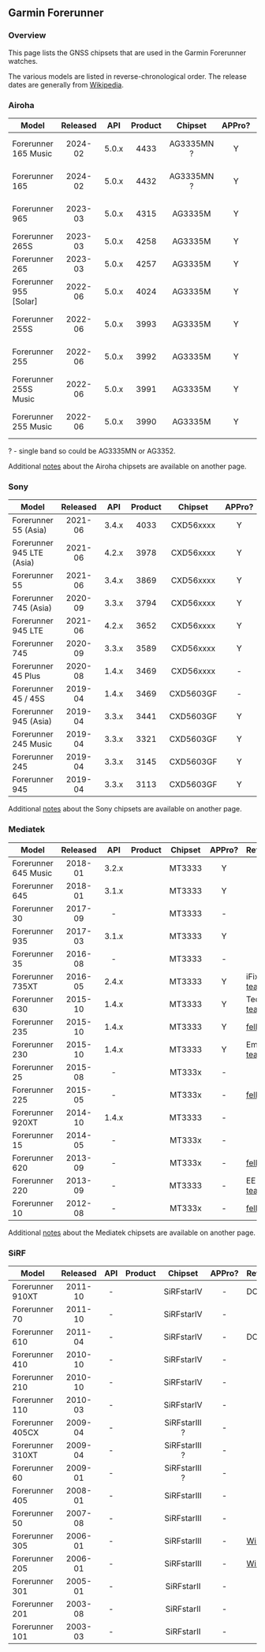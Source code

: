 ## Garmin Forerunner

### Overview

This page lists the GNSS chipsets that are used in the Garmin Forerunner watches.

The various models are listed in reverse-chronological order. The release dates are generally from [Wikipedia](https://en.wikipedia.org/wiki/Garmin_Forerunner#Release_history).



### Airoha

| Model                       | Released   | API | Product | Chipset | APPro? | References |
| --------------------------- | :--------: | :--------: | :--------: | :--------: | :--------: | --------------------------- |
| Forerunner 165 Music      | 2024-02 | 5.0.x | 4433 | AG3335MN ? | Y | Garmin [manual](https://www8.garmin.com/manuals/webhelp/GUID-607F08F6-33FC-40BF-9727-84E54043D82D/EN-US/GUID-E01D9421-9E1B-4D85-81A0-46C6DCFAA9E4.html) + [the5krunner](https://the5krunner.com/2024/03/02/garmin-forerunner-165-review-specifications/) |
| Forerunner 165 | 2024-02 | 5.0.x | 4432 | AG3335MN ? | Y | Garmin [manual](https://www8.garmin.com/manuals/webhelp/GUID-607F08F6-33FC-40BF-9727-84E54043D82D/EN-US/GUID-E01D9421-9E1B-4D85-81A0-46C6DCFAA9E4.html) + [the5krunner](https://the5krunner.com/2024/03/02/garmin-forerunner-165-review-specifications/) |
| Forerunner 965              | 2023-03 | 5.0.x | 4315 | AG3335M | Y | Garmin [manual](https://www8.garmin.com/manuals/webhelp/GUID-0221611A-992D-495E-8DED-1DD448F7A066/EN-US/GUID-E01D9421-9E1B-4D85-81A0-46C6DCFAA9E4.html) + [TechInsights](https://www.techinsights.com/blog/deep-dive-teardown-garmin-forerunner-965-a04578-smartwatch) |
| Forerunner 265S       | 2023-03 | 5.0.x | 4258 | AG3335M | Y | Garmin [manual](https://www8.garmin.com/manuals/webhelp/GUID-F41EAFB3-6CC9-42DE-9C6C-9E358DBB0671/EN-US/GUID-E01D9421-9E1B-4D85-81A0-46C6DCFAA9E4.html) |
| Forerunner 265 | 2023-03 | 5.0.x | 4257 | AG3335M | Y | Garmin [manual](https://www8.garmin.com/manuals/webhelp/GUID-F41EAFB3-6CC9-42DE-9C6C-9E358DBB0671/EN-US/GUID-E01D9421-9E1B-4D85-81A0-46C6DCFAA9E4.html) |
| Forerunner 955 [Solar] | 2022-06 | 5.0.x | 4024 | AG3335M | Y | Garmin [manual](https://www8.garmin.com/manuals/webhelp/GUID-9D99A9D4-467A-4F1A-A0EA-023184FEA3DD/EN-US/GUID-E01D9421-9E1B-4D85-81A0-46C6DCFAA9E4.html) + [reddit](https://www.reddit.com/r/GarminWatches/comments/126v3m7/comment/jebutnb/) |
| Forerunner 255S | 2022-06 | 5.0.x | 3993 | AG3335M | Y | Garmin [manual](https://www8.garmin.com/manuals/webhelp/GUID-676967A0-1B23-4384-9BC9-76F3D643F1C8/EN-US/GUID-E01D9421-9E1B-4D85-81A0-46C6DCFAA9E4.html) + DCR [review](https://www.dcrainmaker.com/2022/06/garmin-forerunner-255-review-multisport.html) |
| Forerunner 255 | 2022-06 | 5.0.x | 3992 | AG3335M | Y | Garmin [manual](https://www8.garmin.com/manuals/webhelp/GUID-676967A0-1B23-4384-9BC9-76F3D643F1C8/EN-US/GUID-E01D9421-9E1B-4D85-81A0-46C6DCFAA9E4.html) + DCR [review](https://www.dcrainmaker.com/2022/06/garmin-forerunner-255-review-multisport.html) |
| Forerunner 255S Music | 2022-06 | 5.0.x | 3991 | AG3335M | Y | Garmin [manual](https://www8.garmin.com/manuals/webhelp/GUID-676967A0-1B23-4384-9BC9-76F3D643F1C8/EN-US/GUID-E01D9421-9E1B-4D85-81A0-46C6DCFAA9E4.html) + DCR [review](https://www.dcrainmaker.com/2022/06/garmin-forerunner-255-review-multisport.html) |
| Forerunner 255 Music | 2022-06 | 5.0.x | 3990 | AG3335M | Y | Garmin [manual](https://www8.garmin.com/manuals/webhelp/GUID-676967A0-1B23-4384-9BC9-76F3D643F1C8/EN-US/GUID-E01D9421-9E1B-4D85-81A0-46C6DCFAA9E4.html) + DCR [review](https://www.dcrainmaker.com/2022/06/garmin-forerunner-255-review-multisport.html) |

? - single band so could be AG3335MN or AG3352.

Additional [notes](../../../chipsets/airoha/devices.md) about the Airoha chipsets are available on another page.



### Sony

| Model                       | Released   | API | Product | Chipset | APPro? | References |
| --------------------------- | :--------: | :--------: | :--------: | :--------: | :--------: | --------------------------- |
| Forerunner 55 (Asia)        | 2021-06 | 3.4.x | 4033 | CXD56xxxx | Y | Garmin [forum](https://forums.garmin.com/developer/connect-iq/f/discussion/271658/what-is-it-fr158) |
| Forerunner 945 LTE (Asia) | 2021-06 | 4.2.x | 3978 | CXD56xxxx | Y | |
| Forerunner 55 | 2021-06 | 3.4.x | 3869 | CXD56xxxx | Y | Garmin [manual](https://www8.garmin.com/manuals/webhelp/GUID-3A791586-B59F-4B37-B9C5-5A41F8C6BE0B/EN-US/GUID-783E2C4A-85FB-4E82-946E-16003B9B599A.html) |
| Forerunner 745 (Asia)     | 2020-09 | 3.3.x | 3794 | CXD56xxxx | Y |  |
| Forerunner 945 LTE          | 2021-06 | 4.2.x | 3652 | CXD56xxxx | Y |  |
| Forerunner 745 | 2020-09 | 3.3.x | 3589 | CXD56xxxx | Y | |
| Forerunner 45 Plus | 2020-08 | 1.4.x | 3469 | CXD56xxxx | - | |
| Forerunner 45 / 45S | 2019-04 | 1.4.x | 3469 | CXD5603GF | - |  |
| Forerunner 945 (Asia) | 2019-04 | 3.3.x | 3441 | CXD5603GF | Y | |
| Forerunner 245 Music | 2019-04 | 3.3.x | 3321 | CXD5603GF | Y | iFixit [teardown](https://www.ifixit.com/Teardown/Garmin+Forerunner+245+Music+Teardown/150396?srsltid=AfmBOoqg114zv10EakWr_a1-HPvIx9ZS2-FD9lbg5X57jVdyvS60z2Vz) |
| Forerunner 245 | 2019-04 | 3.3.x | 3145 | CXD5603GF | Y |  |
| Forerunner 945       | 2019-04 | 3.3.x | 3113 | CXD5603GF | Y |            |

Additional [notes](../../../chipsets/sony/devices.md) about the Sony chipsets are available on another page.



### Mediatek

| Model                       | Released   | API | Product | Chipset | APPro? | References |
| --------------------------- | :--------: | :--------: | :--------: | :--------: | :--------: | --------------------------- |
| Forerunner 645 Music | 2018-01 | 3.2.x |  | MT3333 | Y | |
| Forerunner 645 | 2018-01 | 3.1.x |  | MT3333 | Y |  |
| Forerunner 30               | 2017-09 | - |  | MT3333 | - |  |
| Forerunner 935              | 2017-03 | 3.1.x |  | MT3333 | Y |  |
| Forerunner 35               | 2016-08 | - |  | MT3333 | - |  |
| Forerunner 735XT            | 2016-05 | 2.4.x |  | MT3333 | Y | iFixit [teardown](https://www.ifixit.com/Teardown/Garmin+Forerunner+735XT+Teardown/117852) |
| Forerunner 630              | 2015-10 | 1.4.x |  | MT3333 | Y | Tech T [teardown](https://youtu.be/WdbPKmjUrKc?t=114) |
| Forerunner 235        | 2015-10 | 1.4.x |  | MT3333 | Y | [fellrnr.com](https://fellrnr.com/wiki/GPS_Accuracy-summary) |
| Forerunner 230 | 2015-10 | 1.4.x |  | MT3333 | Y | Embedded [teardown](https://embeddedcomputing.com/27555-tear-down-garmin-forerunner-230-gps-running-watch/) |
| Forerunner 25               | 2015-08 | - |  | MT333x | - |  |
| Forerunner 225              | 2015-05 | - |  | MT333x | - | [fellrnr.com](https://fellrnr.com/wiki/GPS_Accuracy-summary) |
| Forerunner 920XT            | 2014-10 | 1.4.x |  | MT3333 | - |  |
| Forerunner 15               | 2014-05 | - |  | MT333x | - |  |
| Forerunner 620              | 2013-09 | - |  | MT333x | - | [fellrnr.com](https://fellrnr.com/wiki/GPS_Accuracy-summary) |
| Forerunner 220              | 2013-09 | - |  | MT3333 | - | EE World [teardown](https://www.eeworldonline.com/teardown-garmin-forerunner-220-sport-watch-heart-monitor/) |
| Forerunner 10    | 2012-08 | - |  | MT333x | - | [fellrnr.com](https://fellrnr.com/wiki/GPS_Accuracy-summary) |

Additional [notes](../../../chipsets/mediatek/devices.md) about the Mediatek chipsets are available on another page.




### SiRF

| Model                       | Released   | API | Product | Chipset | APPro? | References |
| --------------------------- | :--------: | :--------: | :--------: | :--------: | :--------: | --------------------------- |
| Forerunner 910XT | 2011-10 | - |  | SiRFstarIV | - | DCR [review](https://www.dcrainmaker.com/2011/10/garmin-forerunner-910xt-in-depth-review.html) |
| Forerunner 70 | 2011-10 | - | | SiRFstarIV | - |  |
| Forerunner 610   | 2011-04 | - |  | SiRFstarIV | - | DCR [review](https://www.dcrainmaker.com/2011/04/garmin-forerunner-610-in-depth-review.html) |
| Forerunner 410   | 2010-10 | - |  | SiRFstarIV | - |  |
| Forerunner 210   | 2010-10 | - |  | SiRFstarIV | - |  |
| Forerunner 110   | 2010-03 | - |  | SiRFstarIV | - |  |
| Forerunner 405CX | 2009-04 | - |  | SiRFstarIII ? | - |  |
| Forerunner 310XT | 2009-04 | - |  | SiRFstarIII ? | - |  |
| Forerunner 60    | 2009-01 | - |  | SiRFstarIII ? | - |  |
| Forerunner 405   | 2008-01 | - |  | SiRFstarIII | - |  |
| Forerunner 50    | 2007-08 | - |  | SiRFstarIII | - |  |
| Forerunner 305   | 2006-01 | - |  | SiRFstarIII | - | [Wikipedia](https://en.wikipedia.org/wiki/Garmin_Forerunner#Models) |
| Forerunner 205   | 2006-01 | - |  | SiRFstarIII | - | [Wikipedia](https://en.wikipedia.org/wiki/Garmin_Forerunner#Models) |
| Forerunner 301   | 2005-01 | - |  | SiRFstarII | - |  |
| Forerunner 201   | 2003-08 | - |  | SiRFstarII | - |  |
| Forerunner 101   | 2003-03 | - |  | SiRFstarII | - |  |

